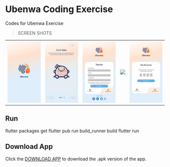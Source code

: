 # Ubenwa Coding Exercise

Codes for Ubenwa Exercise

>SCREEN SHOTS

<div style="text-align: center"><table><tr>
  <td style="text-align: center">
  <img src="./screenshots/splash.jpg" width="200"/>
</td>
  <td style="text-align: center">
  <img src="./screenshots/intro.jpg" width="200"/>
</td>
<td style="text-align: center">
<img src="./screenshots/register.jpg" width="200"/>
</td>
 
  <td style="text-align: center">
<img src="./screenshots/veriify.jpg" width="200"/>
</td>
 
  <td style="text-align: center">
<img src="./screenshots/otp.jpg" width="200"/>
</td>
 
</tr></table></div>

## Run
flutter packages get
flutter pub run build_runner build
flutter run

## Download App

Click the [DOWNLOAD APP](https://transfer.sh/BFXXwj/ubenwa.apk) to download the .apk version of the app.




